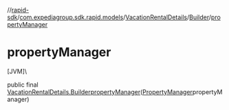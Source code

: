 //[rapid-sdk](../../../../index.md)/[com.expediagroup.sdk.rapid.models](../../index.md)/[VacationRentalDetails](../index.md)/[Builder](index.md)/[propertyManager](property-manager.md)

# propertyManager

[JVM]\

public final [VacationRentalDetails.Builder](index.md)[propertyManager](property-manager.md)([PropertyManager](../../-property-manager/index.md)propertyManager)
